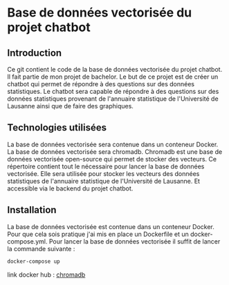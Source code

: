 # Base de données vectorisée du projet chatbot

## Introduction

Ce git contient le code de la base de données vectorisée du projet chatbot. Il fait partie de mon projet de bachelor. Le but de ce projet est de créer un chatbot qui permet de répondre à des questions sur des données statistiques. Le chatbot sera capable de répondre à des questions sur des données statistiques provenant de l'annuaire statistique de l'Université de Lausanne ainsi que de faire des graphiques.

## Technologies utilisées

La base de données vectorisée sera contenue dans un conteneur Docker. La base de données vectorisée sera chromadb. Chromadb est une base de données vectorisée open-source qui permet de stocker des vecteurs. Ce répertoire contient tout le nécessaire pour lancer la base de données vectorisée. Elle sera utilisée pour stocker les vecteurs des données statistiques de l'annuaire statistique de l'Université de Lausanne. Et accessible via le backend du projet chatbot.

## Installation

La base de données vectorisée est contenue dans un conteneur Docker. Pour que cela sois pratique j'ai mis en place un Dockerfile et un docker-compose.yml. Pour lancer la base de données vectorisée il suffit de lancer la commande suivante :

```bash
docker-compose up
```

link docker hub : [chromadb](https://hub.docker.com/r/chromadb/chroma)
